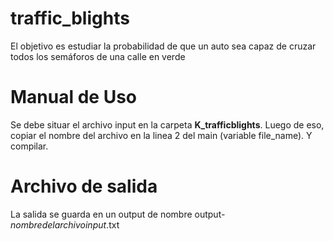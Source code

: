 # traffic_blights
El objetivo es estudiar la probabilidad de que un auto sea capaz de cruzar todos los semáforos de una calle en verde

# Manual de Uso
Se debe situar el archivo input en la carpeta **K_trafficblights**. Luego de eso, copiar el nombre del archivo en la linea 2 del main (variable file_name). Y compilar.

# Archivo de salida
La salida se guarda en un output de nombre output-*nombredelarchivoinput*.txt